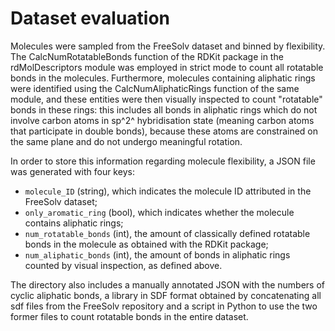 # Dataset evaluation
Molecules were sampled from the FreeSolv dataset and binned by 
flexibility. The CalcNumRotatableBonds function of the RDKit package 
in the rdMolDescriptors module was employed in strict mode to count 
all rotatable bonds in the molecules. Furthermore, molecules 
containing aliphatic rings were identified using the 
CalcNumAliphaticRings function of the same module, and these entities
were then visually inspected to count "rotatable" bonds in these 
rings: this includes all bonds in aliphatic rings which do not 
involve carbon atoms in sp^2^ hybridisation state (meaning carbon 
atoms that participate in double bonds), because these atoms are 
constrained on the same plane and do not undergo meaningful rotation.

In order to store this information regarding molecule flexibility, a 
JSON file was generated with four keys:
- `molecule_ID` (string), which indicates the molecule ID attributed 
in the FreeSolv dataset;
- `only_aromatic_ring` (bool), which indicates whether the molecule 
contains aliphatic rings;
- `num_rotatable_bonds` (int), the amount of classically defined 
rotatable bonds in the molecule as obtained with the RDKit package;
- `num_aliphatic_bonds` (int), the amount of bonds in aliphatic rings 
counted by visual inspection, as defined above.

The directory also includes a manually annotated JSON with the 
numbers of cyclic aliphatic bonds, a library in SDF format obtained 
by concatenating all sdf files from the FreeSolv repository and a 
script in Python to use the two former files to count rotatable bonds
in the entire dataset.
